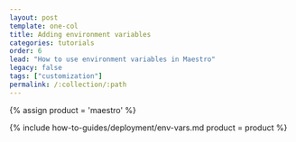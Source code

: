```yaml
---
layout: post
template: one-col
title: Adding environment variables
categories: tutorials
order: 6
lead: "How to use environment variables in Maestro"
legacy: false
tags: ["customization"]
permalink: /:collection/:path
---
```


{% assign product = 'maestro' %}

{% include how-to-guides/deployment/env-vars.md product = product %}

